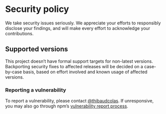 # Security policy

We take security issues seriously. We appreciate your efforts to responsibly disclose your findings, and will make every effort to acknowledge your contributions.

## Supported versions

This project doesn’t have formal support targets for non-latest versions. Backporting security fixes to affected releases will be decided on a case-by-case basis, based on effort involved and known usage of affected versions.

### Reporting a vulnerability

To report a vulnerability, please contact [@thibaudcolas](https://github.com/thibaudcolas). If unresponsive, you may also go through npm’s [vulnerability report process](https://docs.npmjs.com/reporting-a-vulnerability-in-an-npm-package).
